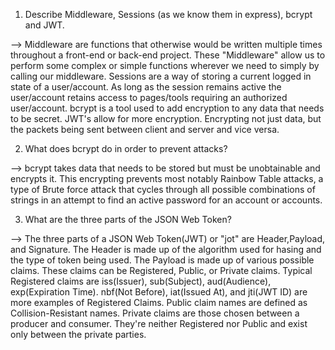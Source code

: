 <!-- Answers to the Short Answer Essay Questions go here -->

1.  Describe Middleware, Sessions (as we know them in express), bcrypt and JWT.

--> Middleware are functions that otherwise would be written multiple times throughout a front-end or back-end project. These "Middleware" allow us to perform some complex or simple functions wherever we need to simply by calling our middleware. Sessions are a way of storing a current logged in state of a user/account. As long as the session remains active the user/account retains access to pages/tools requiring an authorized user/account. bcrypt is a tool used to add encryption to any data that needs to be secret. JWT's allow for more encryption. Encrypting not just data, but the packets being sent between client and server and vice versa.

2.  What does bcrypt do in order to prevent attacks?

--> bcrypt takes data that needs to be stored but must be unobtainable and encrypts it. This encrypting prevents most notably Rainbow Table attacks, a type of Brute force attack that cycles through all possible combinations of strings in an attempt to find an active password for an account or accounts.

3.  What are the three parts of the JSON Web Token?

--> The three parts of a JSON Web Token(JWT) or "jot" are Header,Payload, and Signature.
The Header is made up of the algorithm used for hasing and the type of token being used. The Payload is made up of various possible claims. These claims can be Registered, Public, or Private claims. Typical Registered claims are iss(Issuer), sub(Subject), aud(Audience), exp(Expiration Time). nbf(Not Before), iat(Issued At), and jti(JWT ID) are more examples of Registered Claims. Public claim names are defined as Collision-Resistant names. Private claims are those chosen between a producer and consumer. They're neither Registered nor Public and exist only between the private parties.
